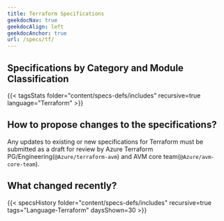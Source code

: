 ```yaml
---
title: Terraform Specifications
geekdocNav: true
geekdocAlign: left
geekdocAnchor: true
url: /specs/tf/
---
```


## Specifications by Category and Module Classification

{{< tagsStats folder="content/specs-defs/includes" recursive=true language="Terraform" >}}

## How to propose changes to the specifications?

Any updates to existing or new specifications for Terraform must be submitted as a draft for review by Azure Terraform PG/Engineering(`@Azure/terraform-avm`) and AVM core team(`@Azure/avm-core-team`).

## What changed recently?

{{< specsHistory folder="content/specs-defs/includes" recursive=true tags="Language-Terraform" daysShown=30 >}}
